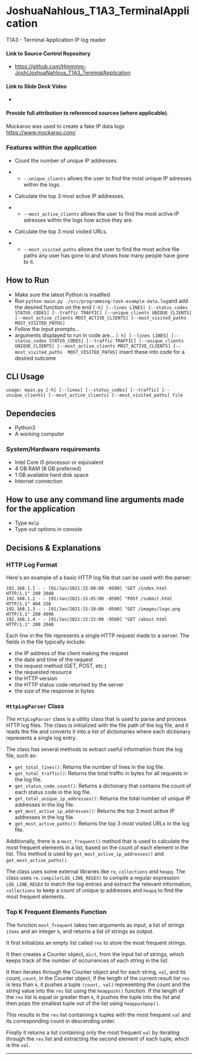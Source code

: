 # JoshuaNahlous_T1A3_TerminalApplication
 T1A3 - Terminal Application IP log reader

#### Link to Source Control Repository
* https://github.com/Hmmmm-Josh/JoshuaNahlous_T1A3_TerminalApplication

#### Link to Slide Deck Video
* 
#### Provide full attribution to referenced sources (where applicable).
Mockaroo was used to create a fake IP data logs https://www.mockaroo.com/


### Features within the application
* Count the number of unique IP addresses.
* * `--unique_clients` allows the user to find the most unique IP adresses within the logs.

* Calculate the top 3 most active IP addresses.
* * `--most_active_clients` allows the user to find the most active IP adresses within the logs how active they are.


* Calculate the top 3 most visited URLs.
* * `--most_visited_paths` allows the user to find the most acitve file paths any user has gone to and shows how many people have gone to it.




## How to Run
* Make sure the latest Python is insatlled
* Run `python main.py ./src/programming-task-example-data.log`and add the desired function on the end `[-h] [--lines LINES] [--status_codes STATUS_CODES] [--traffic TRAFFIC] [--unique_clients UNIQUE_CLIENTS] [--most_active_clients MOST_ACTIVE_CLIENTS] [--most_visited_paths  MOST_VISITED_PATHS]`
* Follow the input prompts...
* arguments displayed to run in code are... `[-h] [--lines LINES] [--status_codes STATUS_CODES] [--traffic TRAFFIC] [--unique_clients UNIQUE_CLIENTS] [--most_active_clients MOST_ACTIVE_CLIENTS] [--most_visited_paths  MOST_VISITED_PATHS]` insert these into code for a desired outcome

## CLI Usage
```
usage: main.py [-h] [--lines] [--status_codes] [--traffic] [--unique_clients] [--most_active_clients] [--most_visited_paths] file
```

## Dependecies
* Python3
* A working computer
### System/Hardware requirements 
* Intel Core i5 processor or equivalent
* 4 GB RAM (8 GB preferred)
* 1 GB available hard disk space
* Internet connection

## How to use any command line arguments made for the application
* Type `Help`
* Type out options in console



## Decisions & Explanations

### HTTP Log Format

Here's an example of a basic HTTP log file that can be used with the parser:

```
192.168.1.1 - - [01/Jan/2021:15:00:00 -0500] "GET /index.html HTTP/1.1" 200 2048
192.168.1.2 - - [01/Jan/2021:15:05:00 -0500] "POST /submit.html HTTP/1.1" 404 256
192.168.1.3 - - [01/Jan/2021:15:10:00 -0500] "GET /images/logo.png HTTP/1.1" 200 4096
192.168.1.4 - - [01/Jan/2021:15:15:00 -0500] "GET /about.html HTTP/1.1" 200 2048
```

Each line in the file represents a single HTTP request made to a server. The fields in the file typically include:

- the IP address of the client making the request
- the date and time of the request
- the request method (GET, POST, etc.)
- the requested resource
- the HTTP version
- the HTTP status code returned by the server
- the size of the response in bytes

### `HttpLogParser` Class

The `HttpLogParser` class is a utility class that is used to parse and process HTTP log files. The class is initialized with the file path of the log file, and it reads the file and converts it into a list of dictionaries where each dictionary represents a single log entry.

The class has several methods to extract useful information from the log file, such as:

- `get_total_lines()`: Returns the number of lines in the log file.
- `get_total_traffic()`: Returns the total traffic in bytes for all requests in the log file.
- `get_status_code_count()`: Returns a dictionary that contains the count of each status code in the log file.
- `get_total_unique_ip_addresses()`: Returns the total number of unique IP addresses in the log file.
- `get_most_active_ip_addresses()`: Returns the top 3 most active IP addresses in the log file.
- `get_most_active_paths()`: Returns the top 3 most visited URLs in the log file.

Additionally, there is a `most_frequent()` method that is used to calculate the most frequent elements in a list, based on the count of each element in the list. This method is used by `get_most_active_ip_addresses()` and `get_most_active_paths()`.

The class uses some external libraries like `re`, `collections` and `heapq`. The class uses `re.compile(LOG_LINE_REGEX)` to compile a regular expression `LOG_LINE_REGEX` to match the log entries and extract the relevant information, `collections` to keep a count of unique ip addresses and `heapq` to find the most frequent elements.

### Top K Frequent Elements Function

The function `most_frequent` takes two arguments as input, a list of strings `items` and an integer `k`, and returns a list of strings as output.

It first initializes an empty list called `res` to store the most frequent strings.

It then creates a Counter object, `dict`, from the input list of strings, which keeps track of the number of occurrences of each string in the list.

It then iterates through the Counter object and for each string, `val`, and its count, `count`, in the Counter object, if the length of the current result list `res` is less than `k`, it pushes a tuple `(count, val)` representing the count and the string value into the `res` list using the `heappush()` function. If the length of the `res` list is equal or greater than `k`, it pushes the tuple into the list and then pops the smallest tuple out of the list using `heappushpop()`.

This results in the `res` list containing `k` tuples with the most frequent `val` and its corresponding count in descending order.

Finally it returns a list containing only the most frequent `val` by iterating through the `res` list and extracting the second element of each tuple, which is the `val`.

---







